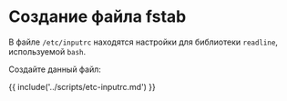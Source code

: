 # Создание файла fstab

В файле `/etc/inputrc` находятся настройки для библиотеки `readline`, используемой `bash`.

Создайте данный файл:

{{ include('../scripts/etc-inputrc.md') }}
<script>
	new Vue({ el: '#main' })
</script>
